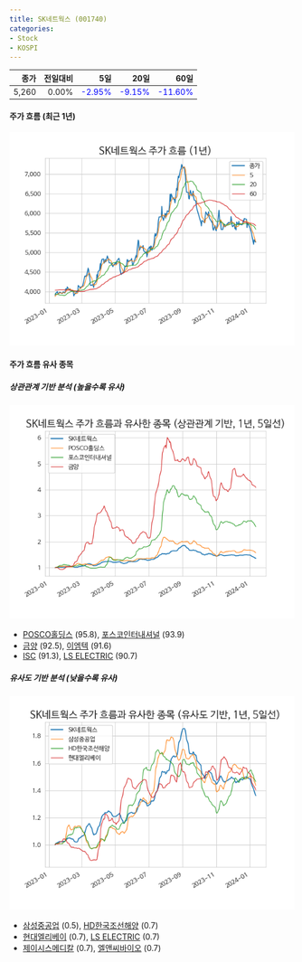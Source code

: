 ```yaml
---
title: SK네트웍스 (001740)
categories:
- Stock
- KOSPI
---
```


|종가|전일대비|5일|20일|60일|
|---:|-------:|--:|---:|---:|
|5,260|0.00%|<span style="color: blue">-2.95%</span>|<span style="color: blue">-9.15%</span>|<span style="color: blue">-11.60%</span>|

<!-- more -->


#### 주가 흐름 (최근 1년)
![001740](/assets/images/stock/001740.png)


#### 주가 흐름 유사 종목


##### 상관관계 기반 분석 (높을수록 유사)
![001740](/assets/images/stock/001740_corr.png)
- [POSCO홀딩스](/005490/) (95.8), [포스코인터내셔널](/047050/) (93.9)
- [금양](/001570/) (92.5), [이엠텍](/091120/) (91.6)
- [ISC](/095340/) (91.3), [LS ELECTRIC](/010120/) (90.7)


##### 유사도 기반 분석 (낮을수록 유사)	
![001740](/assets/images/stock/001740_sim.png)
- [삼성중공업](/010140/) (0.5), [HD한국조선해양](/009540/) (0.7)
- [현대엘리베이](/017800/) (0.7), [LS ELECTRIC](/010120/) (0.7)
- [제이시스메디칼](/287410/) (0.7), [엘앤씨바이오](/290650/) (0.7)